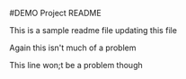 #DEMO Project README

This is a sample readme file
updating this file

Again this isn't much of a problem

This line won;t be a problem though